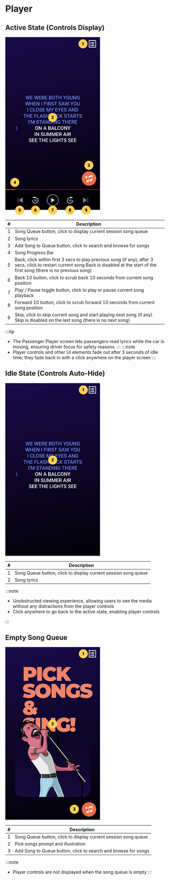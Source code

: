 # Player

## Active State (Controls Display)

<div style={{ display: 'flex', alignItems: 'flex-start' }}>
  <img src="/img/playerActive.png" alt="splash" width="300" style={{ marginRight: '20px', marginBottom: '20px' }} />
  
  <table style={{ width: '100%' }}>
  <thead>
    <tr>
      <th>#</th>
      <th>Description</th>
    </tr>
  </thead>
  <tbody>
    <tr>
      <td>1</td>
      <td>Song Queue button, click to display current session song queue</td>
    </tr>
    <tr>
      <td>2</td>
      <td>Song lyrics</td>
    </tr>
    <tr>
      <td>3</td>
      <td>Add Song to Queue button, click to search and browse for songs</td>
    </tr>
    <tr>
      <td>4</td>
      <td>Song Progress Bar</td>
    </tr>
    <tr>
      <td>5</td>
      <td>Back, click within first 3 secs to play previous song (if any); after 3 secs, click to restart current song
Back is disabled at the start of the first song (there is no previous song)</td>
    </tr>
    <tr>
      <td>6</td>
      <td>Back 10 button, click to scrub back 10 seconds from current song position</td>
    </tr>
    <tr>
      <td>7</td>
      <td>Play / Pause toggle button, click to play or pause current song playback</td>
    </tr>
    <tr>
      <td>8</td>
      <td>Forward 10 button, click to scrub forward 10 seconds from current song position</td>
    </tr>
    <tr>
      <td>9</td>
      <td>Skip, click to skip current song and start playing next song (if any)
Skip is disabled on the last song (there is no next song)</td>
    </tr>
  </tbody>
  </table>
</div>

:::tip
- The Passenger Player screen lets passengers read lyrics while the car is moving, ensuring driver focus for safety reasons.
:::
:::note
- Player controls and other UI elements fade out after 3 seconds of idle time; they fade back in with a click anywhere on the player screen
:::

## Idle State (Controls Auto-Hide)

<div style={{ display: 'flex', alignItems: 'flex-start' }}>
  <img src="/img/playerIdle.png" alt="splash" width="300" style={{ marginRight: '20px', marginBottom: '20px' }} />
  
  <table style={{ width: '100%' }}>
  <thead>
    <tr>
      <th>#</th>
      <th>Description</th>
    </tr>
  </thead>
  <tbody>
    <tr>
      <td>1</td>
      <td>Song Queue button, click to display current session song queue</td>
    </tr>
    <tr>
      <td>2</td>
      <td>Song lyrics</td>
    </tr>
  </tbody>
  </table>
</div>

:::note

- Unobstructed viewing experience, allowing users to see the media without any distractions from the player controls
- Click anywhere to go back to the active state, enabling player controls

:::

## Empty Song Queue 

<div style={{ display: 'flex', alignItems: 'flex-start' }}>
  <img src="/img/playerEmptyQueue.png" alt="splash" width="300" style={{ marginRight: '20px', marginBottom: '20px' }} />
  
  <table style={{ width: '100%' }}>
  <thead>
    <tr>
      <th>#</th>
      <th>Description</th>
    </tr>
  </thead>
  <tbody>
    <tr>
      <td>1</td>
      <td>Song Queue button, click to display current session song queue</td>
    </tr>
    <tr>
      <td>2</td>
      <td>Pick songs prompt and illustration</td>
    </tr>
    <tr>
      <td>3</td>
      <td>Add Song to Queue button, click to search and browse for songs</td>
    </tr>
  </tbody>
  </table>
</div>

:::note
- Player controls are not displayed when the song queue is empty
:::